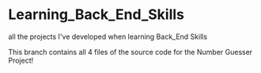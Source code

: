 # Learning_Back_End_Skills
all the projects I've developed when learning Back_End Skills

This branch contains all 4 files of the source code for the Number Guesser Project!
